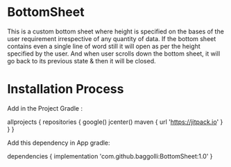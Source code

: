 # BottomSheet

This is a custom bottom sheet where height is specified on the bases of the user requirement irrespective of any quantity of data. If the bottom sheet contains even a single line of word still it will open as per the height specified by the user. And when user scrolls down the bottom sheet, it will go back to its previous state & then it will be closed.

# Installation Process

Add in the Project Gradle :

allprojects {
    repositories {
        google()
        jcenter()
        maven { url 'https://jitpack.io' }
    }
}

Add this dependency in App gradle: 

dependencies {
    implementation 'com.github.baggolli:BottomSheet:1.0'
}
